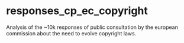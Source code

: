 responses_cp_ec_copyright
=========================

Analysis of the ~10k responses of public consultation by the european commission about the need to evolve copyright laws.
